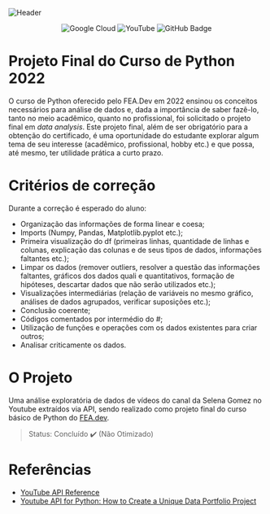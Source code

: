 ![Header](https://github.com/mariaraquelbarbosa/projetofinal-python/assets/122839919/de359a71-71af-4cec-a705-d2cc31286876)

<div align="center">

  ![Google Cloud](https://img.shields.io/badge/Google_Cloud-4285F4?style=for-the-badge&logo=google-cloud&logoColor=white)
  ![YouTube](https://img.shields.io/badge/YouTube-FF0000?style=for-the-badge&logo=youtube&logoColor=white)
  ![GitHub Badge](https://img.shields.io/badge/Python-3776AB?style=for-the-badge&logo=python&logoColor=white)

</div>

# Projeto Final do Curso de Python 2022
O curso de Python oferecido pelo FEA.Dev em 2022 ensinou os conceitos necessários para análise de dados e, dada a importância de saber fazê-lo, tanto no meio acadêmico, quanto no profissional, foi solicitado o projeto final em *data analysis*. Este projeto final, além de ser obrigatório para a obtenção do certificado, é uma oportunidade do estudante explorar algum tema de seu interesse (acadêmico, profissional, hobby etc.) e que possa, até mesmo, ter utilidade prática a curto prazo. 

# Critérios de correção
Durante a correção é esperado do aluno:
* Organização das informações de forma linear e coesa;
* Imports (Numpy, Pandas, Matplotlib.pyplot etc.);
* Primeira visualização do df (primeiras linhas, quantidade de linhas e colunas, explicação das colunas e de seus tipos de dados, informações faltantes etc.);
* Limpar os dados (remover outliers, resolver a questão das informações faltantes, gráficos dos dados quali e quantitativos, formação de hipóteses, descartar dados que não serão utilizados etc.);
* Visualizações intermediárias (relação de variáveis no mesmo gráfico, análises de dados agrupados, verificar suposições etc.);
* Conclusão coerente;
* Códigos comentados por intermédio do #;
* Utilização de funções e operações com os dados existentes para criar outros;
* Analisar criticamente os dados.

# O Projeto
Uma análise exploratória de dados de vídeos do canal da Selena Gomez no Youtube extraídos via API, sendo realizado como projeto final do curso básico de Python do [FEA.dev](https://github.com/fea-dev-usp).

> Status: Concluído :heavy_check_mark: (Não Otimizado)

# Referências
* [YouTube API Reference](https://developers.google.com/youtube/v3/docs?hl=pt-br)
* [Youtube API for Python: How to Create a Unique Data Portfolio Project](https://www.youtube.com/watch?v=D56_Cx36oGY)
